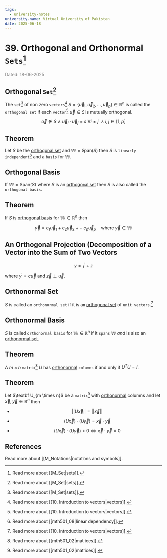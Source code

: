```yaml
---
tags:
  - university-notes
university-name: Virtual University of Pakistan
date: 2025-06-18
---
```


# 39. Orthogonal and Orthonormal `Sets`[^1]

<span style="color: gray;">Dated: 18-06-2025</span>

## Orthogonal `Set`[^1]

The `set`[^1] of non zero `vectors`[^2] $S = \{\vec u_1, \vec u_2, \ldots, \vec u_p\} \in \mathbb R^n$ is called the `orthogonal set` if each `vector`[^2] $\vec u \in S$ is mutually orthogonal.

$$\vec o \notin S \ \land \ \vec u_i \cdot \vec u_j = o \ \forall i \ne j \ \land i, j \in [1, p] $$

## Theorem

Let $S$ be the [orthogonal set](#orthogonal-set) and $\mathbb W = \text{Span}(S)$ then $S$ is `linearly independent`[^3] and a `basis` for $\mathbb W$.

## Orthogonal Basis

If $\mathbb W = \text{Span}(S)$ where $S$ is an [orthogonal set](#orthogonal-set) then $S$ is also called the `orthogonal basis`.

## Theorem

If $S$ is [orthogonal basis](#orthogonal-basis) for $\mathbb W \in \mathbb R^n$ then  

$$\vec y = c_1 \vec u_1 + c_2 \vec u_2 + \cdots c_p \vec u_p \quad \text{where } \vec y \in \mathbb W$$

## An Orthogonal Projection (Decomposition of a Vector into the Sum of Two Vectors

$$y = y^\prime + z$$

where $y^\prime = c \vec u$ and $\vec z \perp \vec u$.

## Orthonormal Set

$S$ is called an `orthonormal set` if it is an [orthogonal set](#orthogonal-set) of `unit vectors`.[^2]

## Orthonormal Basis

$S$ is called `orthonormal basis` for $\mathbb W \in \mathbb R^n$ if it `spans` $\mathbb W$ _and_ is also an [orthonormal set](#orthonormal-set).

## Theorem

A $m \times n$ `matrix`[^4] $U$ has [orthonormal](#orthonormal-set) `columns` if and only if $U^T U = I$.

## Theorem

Let $\textbf U_{m \times n}$ be a `matrix`[^4] with [orthonormal](#orthonormal-set) columns and let $\vec x, \vec y \in \mathbb R^n$ then

- $$||U \vec x|| = ||\vec x||$$

- $$(U \vec x) \cdot (U \vec y) = \vec x \cdot \vec y$$

- $$(U \vec x) \cdot (U \vec y) = 0 \iff \vec x \cdot \vec y = 0$$

## References

Read more about [[M_Notations|notations and symbols]].

[^1]: Read more about [[M_Set|sets]].
[^2]: Read more about [[10. Introduction to vectors|vectors]].
[^3]: Read more about [[mth501_08|linear dependency]].
[^4]: Read more about [[mth501_02|matrices]].